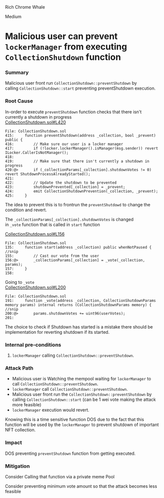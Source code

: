Rich Chrome Whale

Medium

# Malicious user can prevent `lockerManager` from executing `CollectionShutdown` function

### Summary

Malicious user front run `CollectionShutdown::preventShutdown` by calling `CollectionShutdown::start` preventing preventShutdown execution.

### Root Cause

In-order to execute `preventShutdown` function checks that there isn't currently a shutdown in progress  
[CollectionShutdown.sol#L420](https://github.com/sherlock-audit/2024-08-flayer/blob/0ec252cf9ef0f3470191dcf8318f6835f5ef688c/flayer/src/contracts/utils/CollectionShutdown.sol#L420)

```solidity
File: CollectionShutdown.sol
415:     function preventShutdown(address _collection, bool _prevent) public {
416:         // Make sure our user is a locker manager
417:         if (!locker.lockerManager().isManager(msg.sender)) revert ILocker.CallerIsNotManager();
418: 
419:         // Make sure that there isn't currently a shutdown in progress
420:@>       if (_collectionParams[_collection].shutdownVotes != 0) revert ShutdownProcessAlreadyStarted();
421: 
422:         // Update the shutdown to be prevented
423:         shutdownPrevented[_collection] = _prevent;
424:         emit CollectionShutdownPrevention(_collection, _prevent);
425:     }

```

The idea to prevent this is to frontrun the `preventShutdowd` to change the condition and revert.

The `_collectionParams[_collection].shutdownVotes` is changed in `_vote` function that is called in `start` function

[CollectionShutdown.sol#L156](https://github.com/sherlock-audit/2024-08-flayer/blob/0ec252cf9ef0f3470191dcf8318f6835f5ef688c/flayer/src/contracts/utils/CollectionShutdown.sol#L156)

```solidity
File: CollectionShutdown.sol
135:     function start(address _collection) public whenNotPaused {
//snip
155:         // Cast our vote from the user
156:@>       _collectionParams[_collection] = _vote(_collection, params);
157:     }
158: 
```

Going to `_vote`  
[CollectionShutdown.sol#L200](https://github.com/sherlock-audit/2024-08-flayer/blob/0ec252cf9ef0f3470191dcf8318f6835f5ef688c/flayer/src/contracts/utils/CollectionShutdown.sol#L200)

```solidity
File: CollectionShutdown.sol
191:     function _vote(address _collection, CollectionShutdownParams memory params) internal returns (CollectionShutdownParams memory) {
//snip
200:@>       params.shutdownVotes += uint96(userVotes);
201: 
```

The choice to check if Shutdown has started is a mistake there should be implementation for reverting shutdown if its started.

### Internal pre-conditions

1. `lockerManager` calling `CollectionShutdown::preventShutdown`.

### Attack Path

- Malicious user is Watching the mempool waiting for `lockerManager` to call `CollectionShutdown::preventShutdown`.
- `lockerManager` call `CollectionShutdown::preventShutdown`.
- Malicious user front run the `CollectionShutdown::preventShutdown` by calling `CollectionShutdown::start` (can be 1 wei vote making the attack more feasible)
- `lockerManager` execution would revert.

Knowing this is a time sensitive function DOS due to the fact that this function will be used by the `lockerManager` to prevent shutdown of important NFT collection.

### Impact

DOS preventing `preventShutdown` function from getting executed.

### Mitigation

Consider Calling that function via a private meme Pool

Consider preventing minimum vote amount so that the attack becomes less feasible